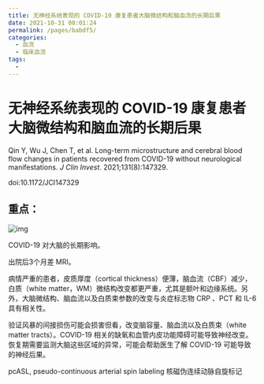 ```yaml
---
title: 无神经系统表现的 COVID-19 康复患者大脑微结构和脑血流的长期后果
date: 2021-10-31 08:01:24
permalink: /pages/babdf5/
categories:
  - 血流
  - 临床血流
tags:
  - 
---
```

# 无神经系统表现的 COVID-19 康复患者大脑微结构和脑血流的长期后果

Qin Y, Wu J, Chen T, et al. Long-term microstructure and cerebral blood flow changes in patients recovered from COVID-19 without neurological manifestations. *J Clin Invest*. 2021;131(8):147329. 

doi:10.1172/JCI147329

## 重点：

![img](https://dm5migu4zj3pb.cloudfront.net/manuscripts/147000/147329/medium/JCI147329.ga.jpg)

COVID-19 对大脑的长期影响。

出院后3个月差 MRI。

病情严重的患者，皮质厚度（cortical thickness）便薄，脑血流（CBF）减少，白质（white matter，WM）微结构改变都更严重，尤其是额叶和边缘系统。另外，大脑微结构、脑血流以及白质束参数的改变与炎症标志物 CRP 、PCT 和 IL-6 具有相关性。

验证风暴的间接损伤可能会损害但看，改变脑容量、脑血流以及白质束（white matter tracts）。COVID-19 相关的缺氧和血管内皮功能障碍可能导致神经改变。恢复期需要监测大脑这些区域的异常，可能会帮助医生了解 COVID-19 可能导致的神经后果。

pcASL, pseudo-continuous arterial spin labeling 核磁伪连续动脉自旋标记

 

 